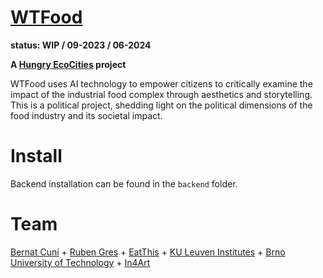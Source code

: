 # [WTFood](https://food.cunicode.com)

**status: WIP / 09-2023 / 06-2024**

**A [Hungry EcoCities](https://starts.eu/hungryecocities/) project**

WTFood uses AI technology to empower citizens to critically examine the impact of the industrial food complex through aesthetics and storytelling. This is a political project, shedding light on the political dimensions of the food industry and its societal impact.

# Install

Backend installation can be found in the `backend` folder.


# Team

[Bernat Cuní](https://www.cunicode.com/bernat-cuni) + [Ruben Gres](https://rubengr.es) + [EatThis](https://eatthis.info/) + [KU Leuven Institutes](https://ai.kuleuven.be/) + [Brno University of Technology](https://www.fit.vut.cz/units/upgm/.en) + [In4Art](https://www.in4art.eu/)
